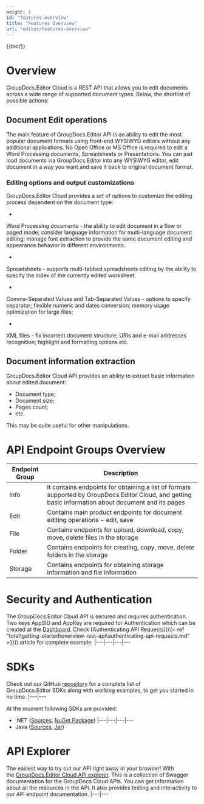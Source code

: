 ```yaml
---
weight: 1
id: "features-overview"
title: "Features Overview"
url: "editor/features-overview"
---
```


{{toc/}}

# Overview #

GroupDocs.Editor Cloud is a REST API that allows you to edit documents across a wide range of supported document types. Below, the shortlist of possible actions: 



## Document Edit operations ##

The main feature of GroupDocs.Editor API is an ability to edit the most popular document formats using front-end WYSIWYG editors without any additional applications. No Open Office or MS Office is required to edit a Word Processing documents, Spreadsheets or Presentations. You can just load documents via GroupDocs.Editor into any WYSIWYG editor, edit document in a way you want and save it back to original document format. 

### Editing options and output customizations ###

GroupDocs.Editor Cloud provides a set of options to customize the editing process dependent on the document type:

* 
Word Processing documents - the ability to edit document in a flow or paged mode; consider language information for multi-language document editing; manage font extraction to provide the same document editing and appearance behavior in different environments.

* 
Spreadsheets - supports multi-tabbed spreadsheets editing by the ability to specify the index of the currently edited worksheet.

* 
Comma-Separated Values and Tab-Separated Values - options to specify separator; flexible numeric and dates conversion; memory usage optimization for large files;

* 
XML files - fix incorrect document structure; URIs and e-mail addresses recognition; highlight and formatting options etc.


## Document information extraction ##

 



GroupDocs.Editor Cloud API provides an ability to extract basic information about edited document:

* Document type;
* Document size;
* Pages count;
* etc. 


This may be quite useful for other manipulations.


# API Endpoint Groups Overview #

|Endpoint Group|Description
|---|---
|Info|It contains endpoints for obtaining a list of formats supported by GroupDocs.Editor Cloud, and getting basic information about document and its pages
|Edit|Contains main product endpoints for document editing operations - edit, save
|File|Contains endpoints for upload, download, copy, move, delete files in the storage
|Folder|Contains endpoints for creating, copy, move, delete folders in the storage
|Storage|Contains endpoints for obtaining storage information and file information


# Security and Authentication #

The GroupDocs.Editor Cloud API is secured and requires authentication. Two keys AppSID and AppKey are required for Authentication which can be created at the [Dashboard](http://dashboard.groupdocs.cloud/). Check [Authenticating API Requests]({{< ref "total\getting-started\overview-rest-api\authenticating-api-requests.md" >}})) article for complete example. 
|---|---|---|---

# SDKs #

Check out our GitHub [repository](https://github.com/groupdocs-editor-cloud) for a complete list of GroupDocs.Editor SDKs along with working examples, to get you started in no time. 
|---|---

At the moment following SDKs are provided: 

* .NET ([Sources](https://github.com/groupdocs-editor-cloud/groupdocs-editor-cloud-dotnet), [NuGet Package](https://www.nuget.org/packages/GroupDocs.Editor-Cloud))
|---|---|---|---
* Java ([Sources](https://github.com/groupdocs-editor-cloud/groupdocs-editor-cloud-java), [Jar](https://repository.groupdocs.cloud/webapp/#/artifacts/browse/tree/General/repo/com/groupdocs/groupdocs-editor-cloud))

# API Explorer #

The easiest way to try out our API right away in your browser! With the [GroupDocs.Editor Cloud API explorer](https://apireference.groupdocs.cloud/editor/). This is a collection of Swagger documentation for the GroupDocs Cloud APIs. You can get information about all the resources in the API. It also provides testing and interactivity to our API endpoint documentation.
|---|---
